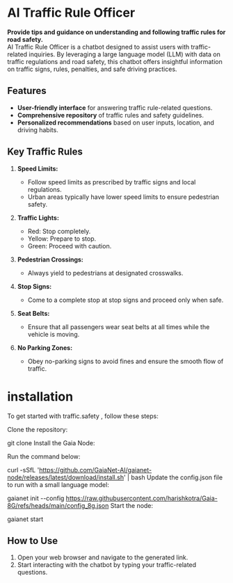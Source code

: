 # AI Traffic Rule Officer

**Provide tips and guidance on understanding and following traffic rules for road safety.**  
AI Traffic Rule Officer is a chatbot designed to assist users with traffic-related inquiries. By leveraging a large language model (LLM) with data on traffic regulations and road safety, this chatbot offers insightful information on traffic signs, rules, penalties, and safe driving practices.

## Features
- **User-friendly interface** for answering traffic rule-related questions.
- **Comprehensive repository** of traffic rules and safety guidelines.
- **Personalized recommendations** based on user inputs, location, and driving habits.

## Key Traffic Rules
1. **Speed Limits:**
   - Follow speed limits as prescribed by traffic signs and local regulations.
   - Urban areas typically have lower speed limits to ensure pedestrian safety.
   
2. **Traffic Lights:**
   - Red: Stop completely.
   - Yellow: Prepare to stop.
   - Green: Proceed with caution.
   
3. **Pedestrian Crossings:**
   - Always yield to pedestrians at designated crosswalks.
   
4. **Stop Signs:**
   - Come to a complete stop at stop signs and proceed only when safe.
   
5. **Seat Belts:**
   - Ensure that all passengers wear seat belts at all times while the vehicle is moving.

6. **No Parking Zones:**
   - Obey no-parking signs to avoid fines and ensure the smooth flow of traffic.
 
 # installation  
To get started with  traffic.safety , follow these steps:

Clone the repository:

git clone 
Install the Gaia Node:

Run the command below:

curl -sSfL 'https://github.com/GaiaNet-AI/gaianet-node/releases/latest/download/install.sh' | bash
Update the config.json file to run with a small language model:

gaianet init --config https://raw.githubusercontent.com/harishkotra/Gaia-8G/refs/heads/main/config_8g.json
Start the node:

gaianet start

## How to Use
1. Open your web browser and navigate to the generated link.
2. Start interacting with the chatbot by typing your traffic-related questions.

 
